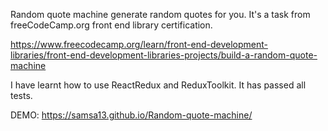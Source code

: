 Random quote machine generate random quotes for you. It's a task from freeCodeCamp.org front end library certification.

https://www.freecodecamp.org/learn/front-end-development-libraries/front-end-development-libraries-projects/build-a-random-quote-machine

I have learnt how to use ReactRedux and ReduxToolkit. It has passed all tests.

DEMO: https://samsa13.github.io/Random-quote-machine/